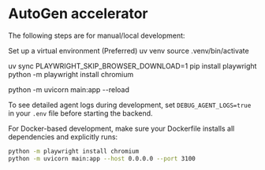 # AutoGen accelerator

The following steps are for manual/local development:

Set up a virtual environment (Preferred)
uv venv
source .venv/bin/activate

uv sync
PLAYWRIGHT_SKIP_BROWSER_DOWNLOAD=1 pip install playwright
python -m playwright install chromium

python -m uvicorn main:app --reload

To see detailed agent logs during development, set `DEBUG_AGENT_LOGS=true` in
your `.env` file before starting the backend.

For Docker-based development, make sure your Dockerfile installs all dependencies and explicitly runs:

```bash
python -m playwright install chromium
python -m uvicorn main:app --host 0.0.0.0 --port 3100
```